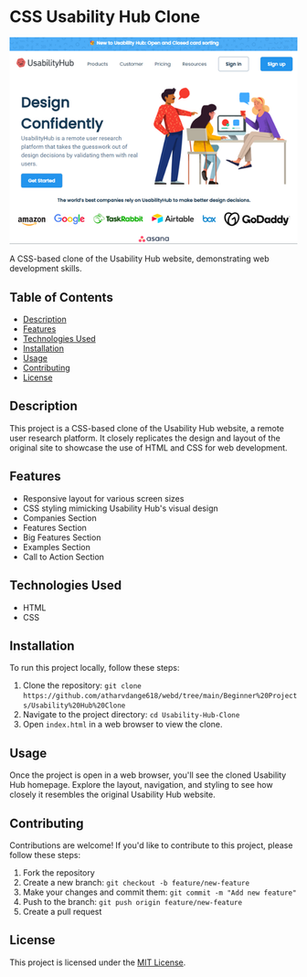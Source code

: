 # CSS Usability Hub Clone

![image](ui.png)

A CSS-based clone of the Usability Hub website, demonstrating web development skills.

## Table of Contents

- [Description](#description)
- [Features](#features)
- [Technologies Used](#technologies-used)
- [Installation](#installation)
- [Usage](#usage)
- [Contributing](#contributing)
- [License](#license)

## Description

This project is a CSS-based clone of the Usability Hub website, a remote user research platform. It closely replicates the design and layout of the original site to showcase the use of HTML and CSS for web development.

## Features

- Responsive layout for various screen sizes
- CSS styling mimicking Usability Hub's visual design
- Companies Section
- Features Section
- Big Features Section
- Examples Section
- Call to Action Section

## Technologies Used

- HTML
- CSS

## Installation

To run this project locally, follow these steps:

1. Clone the repository: `git clone https://github.com/atharvdange618/webd/tree/main/Beginner%20Projects/Usability%20Hub%20Clone`
2. Navigate to the project directory: `cd Usability-Hub-Clone`
3. Open `index.html` in a web browser to view the clone.

## Usage

Once the project is open in a web browser, you'll see the cloned Usability Hub homepage. Explore the layout, navigation, and styling to see how closely it resembles the original Usability Hub website.

## Contributing

Contributions are welcome! If you'd like to contribute to this project, please follow these steps:

1. Fork the repository
2. Create a new branch: `git checkout -b feature/new-feature`
3. Make your changes and commit them: `git commit -m "Add new feature"`
4. Push to the branch: `git push origin feature/new-feature`
5. Create a pull request

## License

This project is licensed under the [MIT License](LICENSE).
